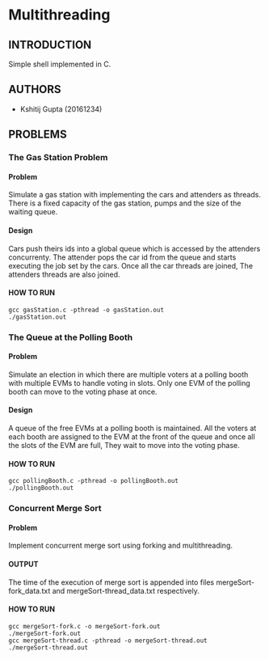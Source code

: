 # Multithreading

## INTRODUCTION

Simple shell implemented in C.

## AUTHORS

* Kshitij Gupta (20161234)

## PROBLEMS

### The Gas Station Problem

#### Problem

Simulate a gas station with implementing the cars and attenders as threads. There is a fixed capacity of the gas station, pumps and the size of the waiting queue.

#### Design

Cars push theirs ids into a global queue which is accessed by the attenders concurrenty. The attender pops the car id from the queue and starts executing the job set by the cars. Once all the car threads are joined, The attenders threads are also joined.

#### HOW TO RUN

```
gcc gasStation.c -pthread -o gasStation.out
./gasStation.out
```

### The Queue at the Polling Booth

#### Problem

Simulate an election in which there are multiple voters at a polling booth with multiple EVMs to handle voting in slots. Only one EVM of the polling booth can move to the voting phase at once.

#### Design

A queue of the free EVMs at a polling booth is maintained. All the voters at each booth are assigned to the EVM at the front of the queue and once all the slots of the EVM are full, They wait to move into the voting phase.

#### HOW TO RUN

```
gcc pollingBooth.c -pthread -o pollingBooth.out
./pollingBooth.out
```

### Concurrent Merge Sort

#### Problem

Implement concurrent merge sort using forking and multithreading.

#### OUTPUT

The time of the execution of merge sort is appended into files mergeSort-fork_data.txt and mergeSort-thread_data.txt respectively.

#### HOW TO RUN

```
gcc mergeSort-fork.c -o mergeSort-fork.out
./mergeSort-fork.out
gcc mergeSort-thread.c -pthread -o mergeSort-thread.out
./mergeSort-thread.out
```
